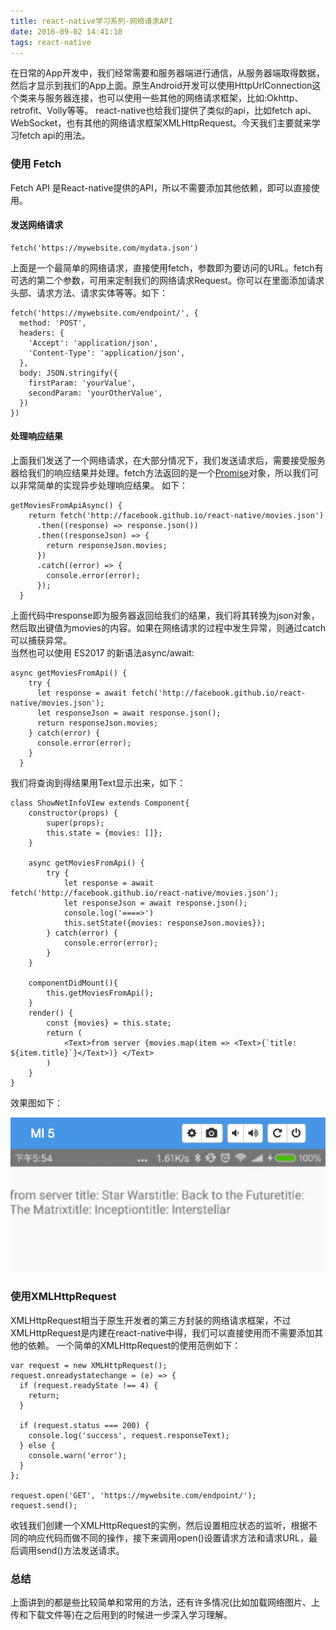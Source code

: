 ```yaml
---
title: react-native学习系列-网络请求API
date: 2016-09-02 14:41:10
tags: react-native
---
```

在日常的App开发中，我们经常需要和服务器端进行通信，从服务器端取得数据，然后才显示到我们的App上面。原生Android开发可以使用HttpUrlConnection这个类来与服务器连接，也可以使用一些其他的网络请求框架，比如:Okhttp、retrofit、Volly等等。
react-native也给我们提供了类似的api，比如fetch api、WebSocket，也有其他的网络请求框架XMLHttpRequest。今天我们主要就来学习fetch api的用法。

### 使用 Fetch
Fetch API 是React-native提供的API，所以不需要添加其他依赖，即可以直接使用。

#### 发送网络请求
  
```
fetch('https://mywebsite.com/mydata.json')
```

上面是一个最简单的网络请求，直接使用fetch，参数即为要访问的URL。fetch有可选的第二个参数，可用来定制我们的网络请求Request。你可以在里面添加请求头部、请求方法、请求实体等等。如下：  

```
fetch('https://mywebsite.com/endpoint/', {
  method: 'POST',
  headers: {
    'Accept': 'application/json',
    'Content-Type': 'application/json',
  },
  body: JSON.stringify({
    firstParam: 'yourValue',
    secondParam: 'yourOtherValue',
  })
})

```

#### 处理响应结果
上面我们发送了一个网络请求，在大部分情况下，我们发送请求后，需要接受服务器给我们的响应结果并处理。fetch方法返回的是一个[Promise](https://developer.mozilla.org/en-US/docs/Web/JavaScript/Reference/Global_Objects/Promise)对象，所以我们可以非常简单的实现异步处理响应结果。 如下： 

```
getMoviesFromApiAsync() {
    return fetch('http://facebook.github.io/react-native/movies.json')
      .then((response) => response.json())
      .then((responseJson) => {
        return responseJson.movies;
      })
      .catch((error) => {
        console.error(error);
      });
  }
```
上面代码中response即为服务器返回给我们的结果，我们将其转换为json对象，然后取出键值为movies的内容。如果在网络请求的过程中发生异常，则通过catch可以捕获异常。  
当然也可以使用 ES2017 的新语法async/await:  

```
async getMoviesFromApi() {
    try {
      let response = await fetch('http://facebook.github.io/react-native/movies.json');
      let responseJson = await response.json();
      return responseJson.movies;
    } catch(error) {
      console.error(error);
    }
  }
```

我们将查询到得结果用Text显示出来，如下：
  
```
class ShowNetInfoVIew extends Component{
	constructor(props) {
		super(props);
  		this.state = {movies: []};
	}

	async getMoviesFromApi() {
    	try {
      		let response = await fetch('http://facebook.github.io/react-native/movies.json');
      		let responseJson = await response.json();
      		console.log('====>')
      		this.setState({movies: responseJson.movies});
    	} catch(error) {
      		console.error(error);
    	}
	}

	componentDidMount(){
		this.getMoviesFromApi();
	}
	render() {
		const {movies} = this.state;
		return (
			<Text>from server {movies.map(item => <Text>{`title: ${item.title}`}</Text>)} </Text>
		)
	}
}
```
效果图如下：  

![](/img/7/show-movies.png)


### 使用XMLHttpRequest
XMLHttpRequest相当于原生开发者的第三方封装的网络请求框架，不过XMLHttpRequest是内建在react-native中得，我们可以直接使用而不需要添加其他的依赖。
一个简单的XMLHttpRequest的使用范例如下：  

```
var request = new XMLHttpRequest();
request.onreadystatechange = (e) => {
  if (request.readyState !== 4) {
    return;
  }

  if (request.status === 200) {
    console.log('success', request.responseText);
  } else {
    console.warn('error');
  }
};

request.open('GET', 'https://mywebsite.com/endpoint/');
request.send();
```
收钱我们创建一个XMLHttpRequest的实例，然后设置相应状态的监听，根据不同的响应代码而做不同的操作，接下来调用open()设置请求方法和请求URL，最后调用send()方法发送请求。

### 总结
上面讲到的都是些比较简单和常用的方法，还有许多情况(比如加载网络图片、上传和下载文件等)在之后用到的时候进一步深入学习理解。  

















